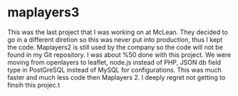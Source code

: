 maplayers3
==========

This was the last project that I was working on at McLean. They decided to go in a different diretion so this was never put into production, thus I kept the code. Maplayers2 is still used by the company so the code will not be found in my Git repository. 
I was about %50 done with this project.
We were moving from openlayers to leaflet, node.js instead of PHP, JSON db field type in PostGreSQL instead of MySQL for configurations. This was much faster and much less code then Maplayers 2. I deeply regret not getting to finsih this projec.t
